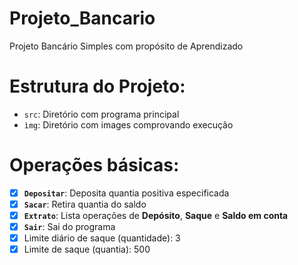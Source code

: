# Projeto_Bancario
Projeto Bancário Simples com propósito de Aprendizado

# Estrutura do Projeto:

- `src`: Diretório com programa principal
- `ìmg`: Diretório com images comprovando execução

# Operações básicas:

- [x] **`Depositar`**: Deposita quantia positiva especificada
- [x] **`Sacar`**: Retira quantia do saldo
- [x] **`Extrato`**: Lista operações de **Depósito**, **Saque** e **Saldo em conta**
- [x] **`Sair`**: Sai do programa
- [x] Limite diário de saque (quantidade): 3
- [x] Limite de saque (quantia): 500 
